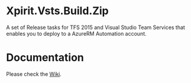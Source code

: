 # Xpirit.Vsts.Build.Zip

A set of Release tasks for TFS 2015 and Visual Studio Team Services that enables you to deploy to a AzureRM Automation account.

# Documentation

Please check the [Wiki](https://github.com/XpiritBV/Xpirit.Vsts.Release.RmAutomation/wiki).

